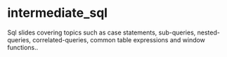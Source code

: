 # intermediate_sql


Sql slides covering topics such as case statements, sub-queries, nested-queries, correlated-queries, common table expressions and window functions..

